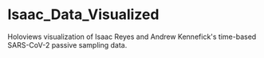 # Isaac_Data_Visualized
Holoviews visualization of Isaac Reyes and Andrew Kennefick's time-based SARS-CoV-2 passive sampling data. 
